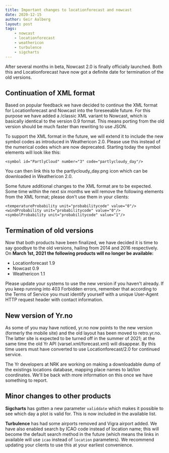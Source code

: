 ```yaml
---
title: Important changes to locationforecast and nowcast
date: 2020-12-15
author: Geir Aalberg
layout: post
tags:
    - nowcast
    - locationforecast
    - weathericon
    - turbulence
    - sigcharts
---
```


After several months in beta, Nowcast 2.0 is finally officially launched. Both
this and Locationforecast have now got a definite date for termination of the
old versions.


Continuation of XML format
--------------------------

Based on popular feedback we have decided to continue the XML format for
Locationforecast and Nowcast into the foreseeable future. For this purpose we
have added a /classic XML variant to Nowcast, which is basically identical to
the version 0.9 format. This means porting from the old version should be much
faster than rewriting to use JSON.

To support the XML format in the future, we will extend it to include the new
symbol codes as introduced in Weathericon 2.0. Please use this instead of the
numerical codes which are now deprecated. Starting today the symbol elements
will look like this:

    <symbol id="PartlyCloud" number="3" code="partlycloudy_day"/>

You can then link this to the partlycloudy_day.png icon which can be downloaded
in Weathericon 2.0.

Some future additional changes to the XML format are to be expected. Some time
within the next six months we will remove the following elements from the XML
format; please don't use them in your clients:

    <temperatureProbability unit="probabilitycode" value="0"/>
    <windProbability unit="probabilitycode" value="0"/>
    <symbolProbability unit="probabilitycode" value="1"/>


Termination of old versions
---------------------------

Now that both products have been finalized, we have decided it is time to say
goodbye to the old versions, hailing from 2014 and 2016 respectively. On **March
1st, 2021 the following products will no longer be available:**

- Locationforecast 1.9
- Nowcast 0.9
- Weathericon 1.1

Please update your systems to use the new version if you haven't already. If you
keep running into 403 Forbidden errors, remember that according to the Terms of
Service you must identify yourself with a unique User-Agent HTTP request header
with contact information.


New version of Yr.no
--------------------

As some of you may have noticed, yr.no now points to the new version (formerly
the mobile site) and the old layout has been moved to retro.yr.no. The latter
site is expected to be turned off in the summer of 2021; at the same time the
old Yr API (varsel.xml/forecast.xml) will disappear. By this time users must
have converted to use Locationforecast/2.0 for continued service.

The Yr developers at NRK are working on making a downloadable dump of the
existings locations database, mapping place names to lat/lon coordinates. We'll
be back with more information on this once we have something to report.


Minor changes to other products
-------------------------------

**Sigcharts** has gotten a new parameter `validdate` which makes it possible to
see which day a plot is valid for. This is now included in the available list.

**Turbulence** has had some airports removed and Vigra airport added. We have also
enabled search by ICAO code instead of location name; this will become the
default search method in the future (which means the links in available will use
`icao` instead of `location` parameters). We recommend updating your clients to
use this at your earliest convenience.
